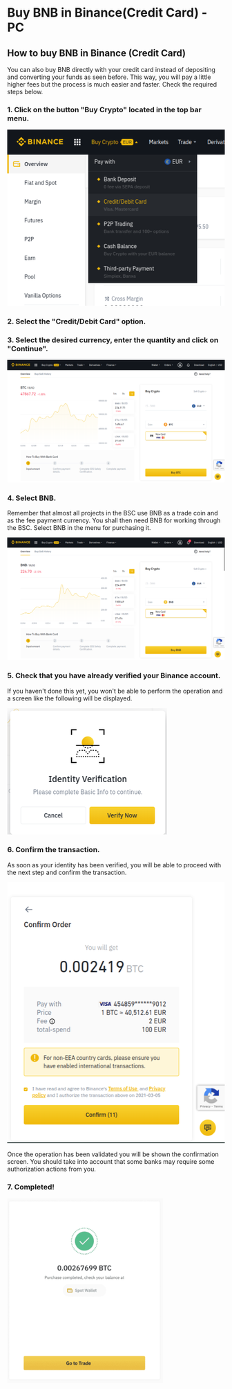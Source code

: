 # Buy BNB in Binance\(Credit Card\) - PC

## How to buy BNB in Binance \(Credit Card\)



You can also buy BNB directly with your credit card instead of depositing and converting your funds as seen before. This way, you will pay a little higher fees but the process is much easier and faster. Check the required steps below.



### 1. Click on the button "Buy Crypto" located in the top bar menu.



![](../../../.gitbook/assets/buybnb0.png)

### 

### 2. Select the "Credit/Debit Card" option.



### 3. Select the desired currency, enter the quantity and click on "Continue".



![](../../../.gitbook/assets/buybnb1.png)

### 

### 4. Select BNB.

Remember that almost all projects in the BSC use BNB as a trade coin and as the fee payment currency. You shall then need BNB for working through the BSC. Select BNB in the menu for purchasing it.



![](../../../.gitbook/assets/buybnb2.png)



### 5. Check that you have already verified your Binance account.

If you haven't done this yet, you won't be able to perform the operation and a screen like the following will be displayed.



![](../../../.gitbook/assets/buybnb3.png)



### 6. Confirm the transaction.

As soon as your identity has been verified, you will be able to proceed with the next step and confirm the transaction.



![](../../../.gitbook/assets/buybnb4.png)



Once the operation has been validated you will be shown the confirmation screen. You should take into account that some banks may require some authorization actions from you.



### 7. Completed!



![](../../../.gitbook/assets/binance_credit_5.png)








